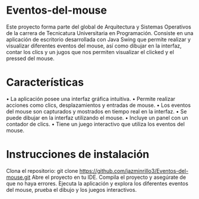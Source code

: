 # Eventos-del-mouse
Este proyecto forma parte del global de Arquitectura y Sistemas Operativos de la carrera de Tecnicatura Universitaria en Programación. Consiste en una aplicación de escritorio desarrollada con Java Swing que permite realizar y visualizar diferentes eventos del mouse, así como dibujar en la interfaz, contar los clics y un jugos que nos permiten visualizar el clicked y el pressed del mouse.

# Características
• La aplicación posee una interfaz gráfica intuitiva.
• Permite realizar acciones como clics, desplazamientos y entradas de mouse.
• Los eventos del mouse son capturados y mostrados en tiempo real en la interfaz.
• Se puede dibujar en la interfaz utilizando el mouse.
• Incluye un panel con un contador de clics.
• Tiene un juego interactivo que utiliza los eventos del mouse.

# Instrucciones de instalación
Clona el repositorio:
git clone https://github.com/jazminrillo3/Eventos-del-mouse.git
Abre el proyecto en tu IDE.
Compila el proyecto y asegúrate de que no haya errores.
Ejecuta la aplicación y explora los diferentes eventos del mouse, prueba el dibujo y los juegos interactivos.
